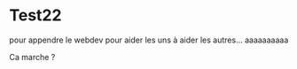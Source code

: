 Test22
======

pour appendre le webdev
pour aider les uns à aider les autres...      aaaaaaaaaa

Ca marche ?